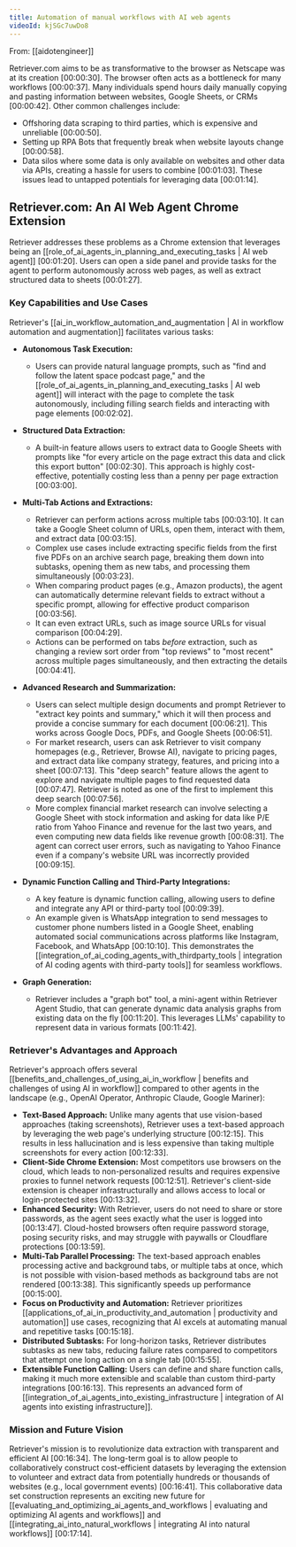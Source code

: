 ```yaml
---
title: Automation of manual workflows with AI web agents
videoId: kjSGc7uwDo8
---
```


From: [[aidotengineer]] <br/> 

Retriever.com aims to be as transformative to the browser as Netscape was at its creation <a class="yt-timestamp" data-t="00:00:30">[00:00:30]</a>. The browser often acts as a bottleneck for many workflows <a class="yt-timestamp" data-t="00:00:37">[00:00:37]</a>. Many individuals spend hours daily manually copying and pasting information between websites, Google Sheets, or CRMs <a class="yt-timestamp" data-t="00:00:42">[00:00:42]</a>. Other common challenges include:
*   Offshoring data scraping to third parties, which is expensive and unreliable <a class="yt-timestamp" data-t="00:00:50">[00:00:50]</a>.
*   Setting up RPA Bots that frequently break when website layouts change <a class="yt-timestamp" data-t="00:00:58">[00:00:58]</a>.
*   Data silos where some data is only available on websites and other data via APIs, creating a hassle for users to combine <a class="yt-timestamp" data-t="00:01:03">[00:01:03]</a>.
These issues lead to untapped potentials for leveraging data <a class="yt-timestamp" data-t="00:01:14">[00:01:14]</a>.

## Retriever.com: An AI Web Agent Chrome Extension

Retriever addresses these problems as a Chrome extension that leverages being an [[role_of_ai_agents_in_planning_and_executing_tasks | AI web agent]] <a class="yt-timestamp" data-t="00:01:20">[00:01:20]</a>. Users can open a side panel and provide tasks for the agent to perform autonomously across web pages, as well as extract structured data to sheets <a class="yt-timestamp" data-t="00:01:27">[00:01:27]</a>.

### Key Capabilities and Use Cases

Retriever's [[ai_in_workflow_automation_and_augmentation | AI in workflow automation and augmentation]] facilitates various tasks:

*   **Autonomous Task Execution:**
    *   Users can provide natural language prompts, such as "find and follow the latent space podcast page," and the [[role_of_ai_agents_in_planning_and_executing_tasks | AI web agent]] will interact with the page to complete the task autonomously, including filling search fields and interacting with page elements <a class="yt-timestamp" data-t="00:02:02">[00:02:02]</a>.

*   **Structured Data Extraction:**
    *   A built-in feature allows users to extract data to Google Sheets with prompts like "for every article on the page extract this data and click this export button" <a class="yt-timestamp" data-t="00:02:30">[00:02:30]</a>. This approach is highly cost-effective, potentially costing less than a penny per page extraction <a class="yt-timestamp" data-t="00:03:00">[00:03:00]</a>.

*   **Multi-Tab Actions and Extractions:**
    *   Retriever can perform actions across multiple tabs <a class="yt-timestamp" data-t="00:03:10">[00:03:10]</a>. It can take a Google Sheet column of URLs, open them, interact with them, and extract data <a class="yt-timestamp" data-t="00:03:15">[00:03:15]</a>.
    *   Complex use cases include extracting specific fields from the first five PDFs on an archive search page, breaking them down into subtasks, opening them as new tabs, and processing them simultaneously <a class="yt-timestamp" data-t="00:03:23">[00:03:23]</a>.
    *   When comparing product pages (e.g., Amazon products), the agent can automatically determine relevant fields to extract without a specific prompt, allowing for effective product comparison <a class="yt-timestamp" data-t="00:03:56">[00:03:56]</a>.
    *   It can even extract URLs, such as image source URLs for visual comparison <a class="yt-timestamp" data-t="00:04:29">[00:04:29]</a>.
    *   Actions can be performed on tabs *before* extraction, such as changing a review sort order from "top reviews" to "most recent" across multiple pages simultaneously, and then extracting the details <a class="yt-timestamp" data-t="00:04:41">[00:04:41]</a>.

*   **Advanced Research and Summarization:**
    *   Users can select multiple design documents and prompt Retriever to "extract key points and summary," which it will then process and provide a concise summary for each document <a class="yt-timestamp" data-t="00:06:21">[00:06:21]</a>. This works across Google Docs, PDFs, and Google Sheets <a class="yt-timestamp" data-t="00:06:51">[00:06:51]</a>.
    *   For market research, users can ask Retriever to visit company homepages (e.g., Retriever, Browse AI), navigate to pricing pages, and extract data like company strategy, features, and pricing into a sheet <a class="yt-timestamp" data-t="00:07:13">[00:07:13]</a>. This "deep search" feature allows the agent to explore and navigate multiple pages to find requested data <a class="yt-timestamp" data-t="00:07:47">[00:07:47]</a>. Retriever is noted as one of the first to implement this deep search <a class="yt-timestamp" data-t="00:07:56">[00:07:56]</a>.
    *   More complex financial market research can involve selecting a Google Sheet with stock information and asking for data like P/E ratio from Yahoo Finance and revenue for the last two years, and even computing new data fields like revenue growth <a class="yt-timestamp" data-t="00:08:31">[00:08:31]</a>. The agent can correct user errors, such as navigating to Yahoo Finance even if a company's website URL was incorrectly provided <a class="yt-timestamp" data-t="00:09:15">[00:09:15]</a>.

*   **Dynamic Function Calling and Third-Party Integrations:**
    *   A key feature is dynamic function calling, allowing users to define and integrate any API or third-party tool <a class="yt-timestamp" data-t="00:09:39">[00:09:39]</a>.
    *   An example given is WhatsApp integration to send messages to customer phone numbers listed in a Google Sheet, enabling automated social communications across platforms like Instagram, Facebook, and WhatsApp <a class="yt-timestamp" data-t="00:10:10">[00:10:10]</a>. This demonstrates the [[integration_of_ai_coding_agents_with_thirdparty_tools | integration of AI coding agents with third-party tools]] for seamless workflows.

*   **Graph Generation:**
    *   Retriever includes a "graph bot" tool, a mini-agent within Retriever Agent Studio, that can generate dynamic data analysis graphs from existing data on the fly <a class="yt-timestamp" data-t="00:11:20">[00:11:20]</a>. This leverages LLMs' capability to represent data in various formats <a class="yt-timestamp" data-t="00:11:42">[00:11:42]</a>.

### Retriever's Advantages and Approach

Retriever's approach offers several [[benefits_and_challenges_of_using_ai_in_workflow | benefits and challenges of using AI in workflow]] compared to other agents in the landscape (e.g., OpenAI Operator, Anthropic Claude, Google Mariner):

*   **Text-Based Approach:** Unlike many agents that use vision-based approaches (taking screenshots), Retriever uses a text-based approach by leveraging the web page's underlying structure <a class="yt-timestamp" data-t="00:12:15">[00:12:15]</a>. This results in less hallucination and is less expensive than taking multiple screenshots for every action <a class="yt-timestamp" data-t="00:12:33">[00:12:33]</a>.
*   **Client-Side Chrome Extension:** Most competitors use browsers on the cloud, which leads to non-personalized results and requires expensive proxies to funnel network requests <a class="yt-timestamp" data-t="00:12:51">[00:12:51]</a>. Retriever's client-side extension is cheaper infrastructurally and allows access to local or login-protected sites <a class="yt-timestamp" data-t="00:13:32">[00:13:32]</a>.
*   **Enhanced Security:** With Retriever, users do not need to share or store passwords, as the agent sees exactly what the user is logged into <a class="yt-timestamp" data-t="00:13:47">[00:13:47]</a>. Cloud-hosted browsers often require password storage, posing security risks, and may struggle with paywalls or Cloudflare protections <a class="yt-timestamp" data-t="00:13:59">[00:13:59]</a>.
*   **Multi-Tab Parallel Processing:** The text-based approach enables processing active and background tabs, or multiple tabs at once, which is not possible with vision-based methods as background tabs are not rendered <a class="yt-timestamp" data-t="00:13:38">[00:13:38]</a>. This significantly speeds up performance <a class="yt-timestamp" data-t="00:15:00">[00:15:00]</a>.
*   **Focus on Productivity and Automation:** Retriever prioritizes [[applications_of_ai_in_productivity_and_automation | productivity and automation]] use cases, recognizing that AI excels at automating manual and repetitive tasks <a class="yt-timestamp" data-t="00:15:18">[00:15:18]</a>.
*   **Distributed Subtasks:** For long-horizon tasks, Retriever distributes subtasks as new tabs, reducing failure rates compared to competitors that attempt one long action on a single tab <a class="yt-timestamp" data-t="00:15:55">[00:15:55]</a>.
*   **Extensible Function Calling:** Users can define and share function calls, making it much more extensible and scalable than custom third-party integrations <a class="yt-timestamp" data-t="00:16:13">[00:16:13]</a>. This represents an advanced form of [[integration_of_ai_agents_into_existing_infrastructure | integration of AI agents into existing infrastructure]].

### Mission and Future Vision

Retriever's mission is to revolutionize data extraction with transparent and efficient AI <a class="yt-timestamp" data-t="00:16:34">[00:16:34]</a>. The long-term goal is to allow people to collaboratively construct cost-efficient datasets by leveraging the extension to volunteer and extract data from potentially hundreds or thousands of websites (e.g., local government events) <a class="yt-timestamp" data-t="00:16:41">[00:16:41]</a>. This collaborative data set construction represents an exciting new future for [[evaluating_and_optimizing_ai_agents_and_workflows | evaluating and optimizing AI agents and workflows]] and [[integrating_ai_into_natural_workflows | integrating AI into natural workflows]] <a class="yt-timestamp" data-t="00:17:14">[00:17:14]</a>.